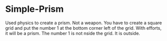 # Simple-Prism
Used physics to create a prism. Not a weapon. You have to create a square grid and put the number 1 at the bottom corner left of the grid. With efforts, it will be a prism. The number 1 is not nside the grid. It is outside.
